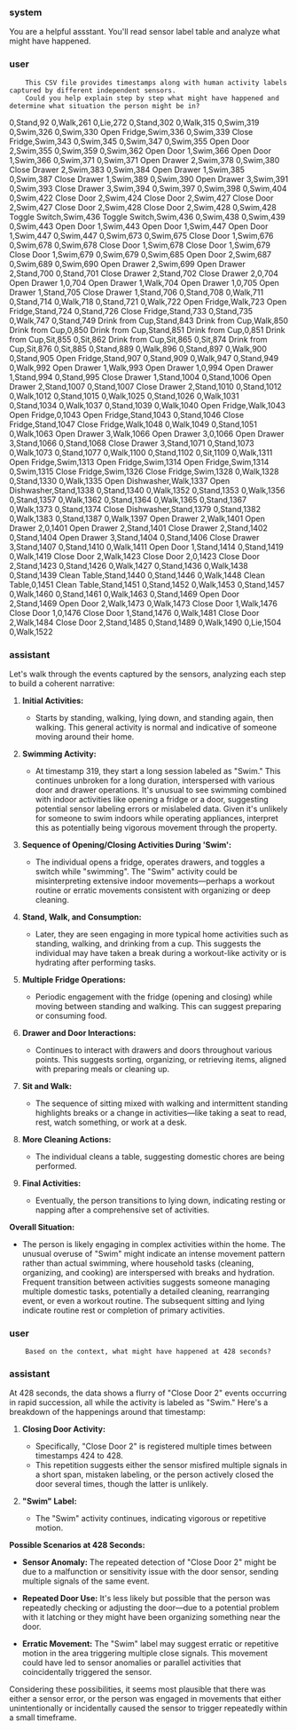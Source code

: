 ### system
You are a helpful assstant. You'll read sensor label table and analyze what might have happened.
### user

        This CSV file provides timestamps along with human activity labels captured by different independent sensors.
        Could you help explain step by step what might have happened and determine what situation the person might be in?
    
0,Stand,92
0,Walk,261
0,Lie,272
0,Stand,302
0,Walk,315
0,Swim,319
0,Swim,326
0,Swim,330
Open Fridge,Swim,336
0,Swim,339
Close Fridge,Swim,343
0,Swim,345
0,Swim,347
0,Swim,355
Open Door 2,Swim,355
0,Swim,359
0,Swim,362
Open Door 1,Swim,366
Open Door 1,Swim,366
0,Swim,371
0,Swim,371
Open Drawer 2,Swim,378
0,Swim,380
Close Drawer 2,Swim,383
0,Swim,384
Open Drawer 1,Swim,385
0,Swim,387
Close Drawer 1,Swim,389
0,Swim,390
Open Drawer 3,Swim,391
0,Swim,393
Close Drawer 3,Swim,394
0,Swim,397
0,Swim,398
0,Swim,404
0,Swim,422
Close Door 2,Swim,424
Close Door 2,Swim,427
Close Door 2,Swim,427
Close Door 2,Swim,428
Close Door 2,Swim,428
0,Swim,428
Toggle Switch,Swim,436
Toggle Switch,Swim,436
0,Swim,438
0,Swim,439
0,Swim,443
Open Door 1,Swim,443
Open Door 1,Swim,447
Open Door 1,Swim,447
0,Swim,447
0,Swim,673
0,Swim,675
Close Door 1,Swim,676
0,Swim,678
0,Swim,678
Close Door 1,Swim,678
Close Door 1,Swim,679
Close Door 1,Swim,679
0,Swim,679
0,Swim,685
Open Door 2,Swim,687
0,Swim,689
0,Swim,690
Open Drawer 2,Swim,699
Open Drawer 2,Stand,700
0,Stand,701
Close Drawer 2,Stand,702
Close Drawer 2,0,704
Open Drawer 1,0,704
Open Drawer 1,Walk,704
Open Drawer 1,0,705
Open Drawer 1,Stand,705
Close Drawer 1,Stand,706
0,Stand,708
0,Walk,711
0,Stand,714
0,Walk,718
0,Stand,721
0,Walk,722
Open Fridge,Walk,723
Open Fridge,Stand,724
0,Stand,726
Close Fridge,Stand,733
0,Stand,735
0,Walk,747
0,Stand,749
Drink from Cup,Stand,843
Drink from Cup,Walk,850
Drink from Cup,0,850
Drink from Cup,Stand,851
Drink from Cup,0,851
Drink from Cup,Sit,855
0,Sit,862
Drink from Cup,Sit,865
0,Sit,874
Drink from Cup,Sit,876
0,Sit,885
0,Stand,889
0,Walk,896
0,Stand,897
0,Walk,900
0,Stand,905
Open Fridge,Stand,907
0,Stand,909
0,Walk,947
0,Stand,949
0,Walk,992
Open Drawer 1,Walk,993
Open Drawer 1,0,994
Open Drawer 1,Stand,994
0,Stand,995
Close Drawer 1,Stand,1004
0,Stand,1006
Open Drawer 2,Stand,1007
0,Stand,1007
Close Drawer 2,Stand,1010
0,Stand,1012
0,Walk,1012
0,Stand,1015
0,Walk,1025
0,Stand,1026
0,Walk,1031
0,Stand,1034
0,Walk,1037
0,Stand,1039
0,Walk,1040
Open Fridge,Walk,1043
Open Fridge,0,1043
Open Fridge,Stand,1043
0,Stand,1046
Close Fridge,Stand,1047
Close Fridge,Walk,1048
0,Walk,1049
0,Stand,1051
0,Walk,1063
Open Drawer 3,Walk,1066
Open Drawer 3,0,1066
Open Drawer 3,Stand,1066
0,Stand,1068
Close Drawer 3,Stand,1071
0,Stand,1073
0,Walk,1073
0,Stand,1077
0,Walk,1100
0,Stand,1102
0,Sit,1109
0,Walk,1311
Open Fridge,Swim,1313
Open Fridge,Swim,1314
Open Fridge,Swim,1314
0,Swim,1315
Close Fridge,Swim,1326
Close Fridge,Swim,1328
0,Walk,1328
0,Stand,1330
0,Walk,1335
Open Dishwasher,Walk,1337
Open Dishwasher,Stand,1338
0,Stand,1340
0,Walk,1352
0,Stand,1353
0,Walk,1356
0,Stand,1357
0,Walk,1362
0,Stand,1364
0,Walk,1365
0,Stand,1367
0,Walk,1373
0,Stand,1374
Close Dishwasher,Stand,1379
0,Stand,1382
0,Walk,1383
0,Stand,1387
0,Walk,1397
Open Drawer 2,Walk,1401
Open Drawer 2,0,1401
Open Drawer 2,Stand,1401
Close Drawer 2,Stand,1402
0,Stand,1404
Open Drawer 3,Stand,1404
0,Stand,1406
Close Drawer 3,Stand,1407
0,Stand,1410
0,Walk,1411
Open Door 1,Stand,1414
0,Stand,1419
0,Walk,1419
Close Door 2,Walk,1423
Close Door 2,0,1423
Close Door 2,Stand,1423
0,Stand,1426
0,Walk,1427
0,Stand,1436
0,Walk,1438
0,Stand,1439
Clean Table,Stand,1440
0,Stand,1446
0,Walk,1448
Clean Table,0,1451
Clean Table,Stand,1451
0,Stand,1452
0,Walk,1453
0,Stand,1457
0,Walk,1460
0,Stand,1461
0,Walk,1463
0,Stand,1469
Open Door 2,Stand,1469
Open Door 2,Walk,1473
0,Walk,1473
Close Door 1,Walk,1476
Close Door 1,0,1476
Close Door 1,Stand,1476
0,Walk,1481
Close Door 2,Walk,1484
Close Door 2,Stand,1485
0,Stand,1489
0,Walk,1490
0,Lie,1504
0,Walk,1522

### assistant
Let's walk through the events captured by the sensors, analyzing each step to build a coherent narrative:

1. **Initial Activities:**
   - Starts by standing, walking, lying down, and standing again, then walking. This general activity is normal and indicative of someone moving around their home.

2. **Swimming Activity:**
   - At timestamp 319, they start a long session labeled as "Swim." This continues unbroken for a long duration, interspersed with various door and drawer operations. It's unusual to see swimming combined with indoor activities like opening a fridge or a door, suggesting potential sensor labeling errors or mislabeled data. Given it's unlikely for someone to swim indoors while operating appliances, interpret this as potentially being vigorous movement through the property.

3. **Sequence of Opening/Closing Activities During 'Swim':**
   - The individual opens a fridge, operates drawers, and toggles a switch while "swimming". The "Swim" activity could be misinterpreting extensive indoor movements—perhaps a workout routine or erratic movements consistent with organizing or deep cleaning.

4. **Stand, Walk, and Consumption:**
   - Later, they are seen engaging in more typical home activities such as standing, walking, and drinking from a cup. This suggests the individual may have taken a break during a workout-like activity or is hydrating after performing tasks. 

5. **Multiple Fridge Operations:**
   - Periodic engagement with the fridge (opening and closing) while moving between standing and walking. This can suggest preparing or consuming food.

6. **Drawer and Door Interactions:**
   - Continues to interact with drawers and doors throughout various points. This suggests sorting, organizing, or retrieving items, aligned with preparing meals or cleaning up.

7. **Sit and Walk:**
   - The sequence of sitting mixed with walking and intermittent standing highlights breaks or a change in activities—like taking a seat to read, rest, watch something, or work at a desk.

8. **More Cleaning Actions:**
   - The individual cleans a table, suggesting domestic chores are being performed.

9. **Final Activities:**
   - Eventually, the person transitions to lying down, indicating resting or napping after a comprehensive set of activities.

**Overall Situation:**
- The person is likely engaging in complex activities within the home. The unusual overuse of "Swim" might indicate an intense movement pattern rather than actual swimming, where household tasks (cleaning, organizing, and cooking) are interspersed with breaks and hydration. Frequent transition between activities suggests someone managing multiple domestic tasks, potentially a detailed cleaning, rearranging event, or even a workout routine. The subsequent sitting and lying indicate routine rest or completion of primary activities.
### user

        Based on the context, what might have happened at 428 seconds?
    
### assistant
At 428 seconds, the data shows a flurry of "Close Door 2" events occurring in rapid succession, all while the activity is labeled as "Swim." Here's a breakdown of the happenings around that timestamp:

1. **Closing Door Activity:**  
   - Specifically, "Close Door 2" is registered multiple times between timestamps 424 to 428.
   - This repetition suggests either the sensor misfired multiple signals in a short span, mistaken labeling, or the person actively closed the door several times, though the latter is unlikely.

2. **"Swim" Label:**  
   - The "Swim" activity continues, indicating vigorous or repetitive motion.

**Possible Scenarios at 428 Seconds:**

- **Sensor Anomaly:** The repeated detection of "Close Door 2" might be due to a malfunction or sensitivity issue with the door sensor, sending multiple signals of the same event.

- **Repeated Door Use:** It's less likely but possible that the person was repeatedly checking or adjusting the door—due to a potential problem with it latching or they might have been organizing something near the door.

- **Erratic Movement:** The "Swim" label may suggest erratic or repetitive motion in the area triggering multiple close signals. This movement could have led to sensor anomalies or parallel activities that coincidentally triggered the sensor.

Considering these possibilities, it seems most plausible that there was either a sensor error, or the person was engaged in movements that either unintentionally or incidentally caused the sensor to trigger repeatedly within a small timeframe.
